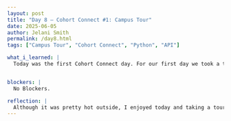 ```yaml
---
layout: post
title: "Day 8 – Cohort Connect #1: Campus Tour"
date: 2025-06-05
author: Jelani Smith
permalink: /day8.html
tags: ["Campus Tour", "Cohort Connect", "Python", "API"]

what_i_learned: |
  Today was the first Cohort Connect day. For our first day we took a tour around Morgan State's campus. We started out in the business building and went around all of campus. We stopped at the communication building, engineering building, student center, gym, and many more. During the tour I had the opportunity to have conversations with people outside of my group and got to know them. During my group session, alot of questions I had yesterday got cleared up. I am not confused anymore with sorting through lists and dictionaries. 


blockers: |
  No Blockers.

reflection: |
  Although it was pretty hot outside, I enjoyed today and taking a tour of Morgan because it gave me a chance to meet new people. I enjoyed the conversations I had today and it was refreshing to find new community outside of my project group. Going into my group session, my head was very cloudy from all the information we went over yesterday. After some explaining and clear examples, I am more clear on my questions and we have come to realize that out data set is going to be a real challenge to unpack.
---
```



